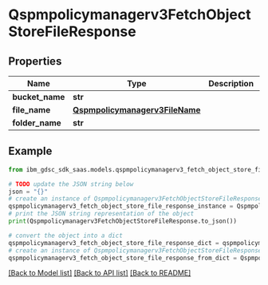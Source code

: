 # Qspmpolicymanagerv3FetchObjectStoreFileResponse


## Properties

Name | Type | Description | Notes
------------ | ------------- | ------------- | -------------
**bucket_name** | **str** |  | [optional] 
**file_name** | [**Qspmpolicymanagerv3FileName**](Qspmpolicymanagerv3FileName.md) |  | [optional] 
**folder_name** | **str** |  | [optional] 

## Example

```python
from ibm_gdsc_sdk_saas.models.qspmpolicymanagerv3_fetch_object_store_file_response import Qspmpolicymanagerv3FetchObjectStoreFileResponse

# TODO update the JSON string below
json = "{}"
# create an instance of Qspmpolicymanagerv3FetchObjectStoreFileResponse from a JSON string
qspmpolicymanagerv3_fetch_object_store_file_response_instance = Qspmpolicymanagerv3FetchObjectStoreFileResponse.from_json(json)
# print the JSON string representation of the object
print(Qspmpolicymanagerv3FetchObjectStoreFileResponse.to_json())

# convert the object into a dict
qspmpolicymanagerv3_fetch_object_store_file_response_dict = qspmpolicymanagerv3_fetch_object_store_file_response_instance.to_dict()
# create an instance of Qspmpolicymanagerv3FetchObjectStoreFileResponse from a dict
qspmpolicymanagerv3_fetch_object_store_file_response_from_dict = Qspmpolicymanagerv3FetchObjectStoreFileResponse.from_dict(qspmpolicymanagerv3_fetch_object_store_file_response_dict)
```
[[Back to Model list]](../README.md#documentation-for-models) [[Back to API list]](../README.md#documentation-for-api-endpoints) [[Back to README]](../README.md)


